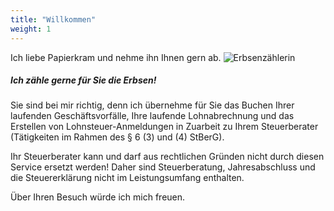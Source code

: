 ```yaml
---
title: "Willkommen"
weight: 1
---
```


Ich liebe Papierkram und nehme ihn Ihnen gern ab.
![Erbsenzählerin](images/Erbsen-3-300.png)
##### Ich zähle gerne für Sie die Erbsen!

Sie sind bei mir richtig, denn ich übernehme für Sie das Buchen 
Ihrer laufenden Geschäftsvorfälle, Ihre laufende Lohnabrechnung und 
das Erstellen von Lohnsteuer-Anmeldungen in Zuarbeit zu Ihrem 
Steuerberater (Tätigkeiten im Rahmen des § 6 (3) und (4) StBerG).

Ihr Steuerberater kann und darf aus rechtlichen Gründen nicht durch 
diesen Service ersetzt werden! Daher sind Steuerberatung, Jahresabschluss und die Steuererklärung nicht im 
Leistungsumfang enthalten.

Über Ihren Besuch würde ich mich freuen.
 
